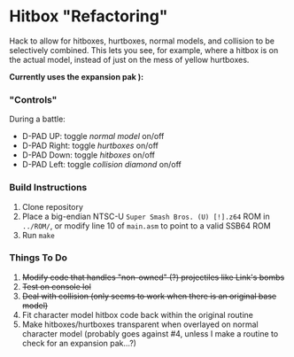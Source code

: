 # Hitbox "Refactoring"

Hack to allow for hitboxes, hurtboxes, normal models, and collision to be selectively combined. This lets you see, for example, where a hitbox is on the actual model, instead of just on the mess of yellow hurtboxes.

**Currently uses the expansion pak ):**

### "Controls"
During a battle:
* D-PAD UP: toggle *normal model* on/off
* D-PAD Right: toggle *hurtboxes* on/off
* D-PAD Down: toggle *hitboxes* on/off
* D-PAD Left: toggle *collision diamond* on/off

### Build Instructions
1. Clone repository
2. Place a big-endian NTSC-U `Super Smash Bros. (U) [!].z64` ROM in `../ROM/`, or modify line 10 of `main.asm` to point to a valid SSB64 ROM
3. Run `make`

### Things To Do
1. ~~Modify code that handles "non-owned" (?) projectiles like Link's bombs~~
2. ~~Test on console lol~~
3. ~~Deal with collision (only seems to work when there is an original base model)~~
4. Fit character model hitbox code back within the original routine
5. Make hitboxes/hurtboxes transparent when overlayed on normal character model (probably goes against #4, unless I make a routine to check for an expansion pak...?)
